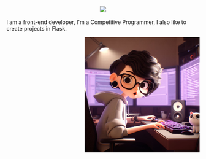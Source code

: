 <p align="center">
  <a align="center" href="https://github.com/DenverCoder1/readme-typing-svg"><img src="https://readme-typing-svg.herokuapp.com?&font=IBM+Plex+Sans&color=fffc00&size=25&lines=Hi👋+I'm+Daniela+Porras;A+Software+Developer💾"/></a>
</p>
<p>I am a front-end developer, I'm a Competitive Programmer, I also like to create projects in Flask.</p>
<img align="right"  width="300px" height= "300px" src="https://github.com/dnlaMrno/dnlaMrno/blob/main/dani.jpg">
<ul>
